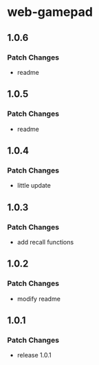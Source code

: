 # web-gamepad

## 1.0.6

### Patch Changes

- readme

## 1.0.5

### Patch Changes

- readme

## 1.0.4

### Patch Changes

- little update

## 1.0.3

### Patch Changes

- add recall functions

## 1.0.2

### Patch Changes

- modify readme

## 1.0.1

### Patch Changes

- release 1.0.1
